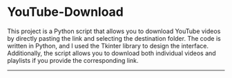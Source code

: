 # YouTube-Download

This project is a Python script that allows you to download YouTube videos by directly pasting the link and selecting the destination folder. The code is written in Python, and I used the Tkinter library to design the interface. Additionally, the script allows you to download both individual videos and playlists if you provide the corresponding link.

---
